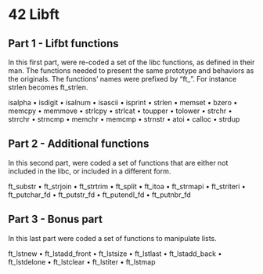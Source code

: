 # 42 Libft

## Part 1 - Lifbt functions

In this first part, were re-coded a set of the libc functions, as defined in their man. The functions needed to present the same prototype and behaviors as the originals. The functions’ names were prefixed by “ft_”. For instance strlen becomes ft_strlen.

isalpha • isdigit • isalnum • isascii • isprint • strlen • memset • bzero • memcpy • memmove • strlcpy • strlcat • toupper • tolower • strchr • strrchr • strncmp • memchr • memcmp • strnstr • atoi • calloc • strdup

## Part 2 - Additional functions

In this second part, were coded a set of functions that are either not included in the libc, or included in a different form.

ft_substr • ft_strjoin • ft_strtrim • ft_split • ft_itoa • ft_strmapi • ft_striteri • ft_putchar_fd • ft_putstr_fd • ft_putendl_fd • ft_putnbr_fd

## Part 3 - Bonus part

In this last part were coded a set of functions to manipulate lists.

ft_lstnew • ft_lstadd_front • ft_lstsize • ft_lstlast • ft_lstadd_back • ft_lstdelone • ft_lstclear • ft_lstiter • ft_lstmap
